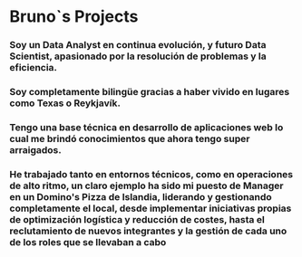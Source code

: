 # Bruno`s Projects

### Soy un Data Analyst en continua evolución, y futuro Data Scientist, apasionado por la resolución de problemas y la eficiencia.
### Soy completamente bilingüe gracias a haber vivido en lugares como Texas o Reykjavík. 
### Tengo una base técnica en desarrollo de aplicaciones web lo cual me brindó conocimientos que ahora tengo super arraigados.
### He trabajado tanto en entornos técnicos, como en operaciones de alto ritmo, un claro ejemplo ha sido mi puesto de Manager en un Domino's Pizza de Islandia, liderando y gestionando completamente el local, desde implementar iniciativas propias de optimización logística y reducción de costes, hasta el reclutamiento de nuevos integrantes y la gestión de cada uno de los roles que se llevaban a cabo
